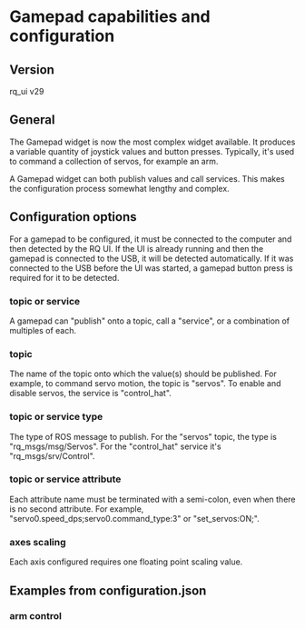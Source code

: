 # Gamepad capabilities and configuration

## Version
rq_ui v29

## General

The Gamepad widget is now the most complex widget available. It
produces a variable quantity of joystick values and button presses.
Typically, it's used to command a collection of servos, for
example an arm.

A Gamepad widget can both publish values and call services. This
makes the configuration process somewhat lengthy and complex.

## Configuration options

For a gamepad to be configured, it must be connected to the
computer and then detected by the RQ UI. If the UI is already
running and then the gamepad is connected to the USB, it will be
detected automatically. If it was connected to the USB before the
UI was started, a gamepad button press is required for it to be
detected.

### topic or service

A gamepad can "publish" onto a topic, call a "service", or a
combination of multiples of each.

### topic

The name of the topic onto which the value(s) should be published.
For example, to command servo motion, the topic is "servos". To
enable and disable servos, the service is "control_hat".

### topic or service type

The type of ROS message to publish. For the "servos" topic, the
type is "rq_msgs/msg/Servos". For the "control_hat" service it's
"rq_msgs/srv/Control".

### topic or service attribute

Each attribute name must be terminated with a semi-colon,
even when there is no second attribute.
For example, "servo0.speed_dps;servo0.command_type:3" or
"set_servos:ON;".

### axes scaling

Each axis configured requires one floating point scaling value.

## Examples from configuration.json

### arm control

